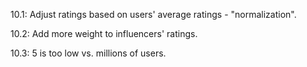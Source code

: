 10.1:
Adjust ratings based on users' average ratings - "normalization".

10.2:
Add more weight to influencers' ratings.

10.3:
5 is too low vs. millions of users.
